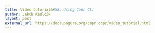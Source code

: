 ```yaml
---
title: Video tutorial&#58; Using Copr CLI
author: Jakub Kadlčík
layout: post
external_url: https://docs.pagure.org/copr.copr/video_tutorial.html
---
```

